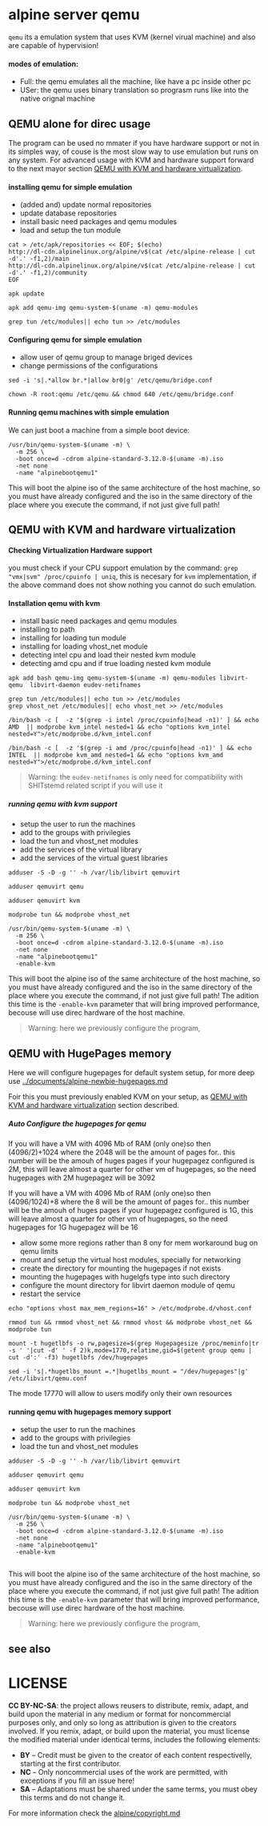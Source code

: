 # alpine server qemu

`qemu` its a emulation system that uses KVM (kernel virual machine) and also are capable of hypervision!

#### modes of emulation:

* Full: the qemu emulates all the machine, like have a pc inside other pc
* USer: the qemu uses binary translation so prograsm runs like into the native orignal machine

## QEMU alone for direc usage

The program can be used no mmater if you have hardware support or not in its simples way, 
of couse is the most slow way to use emulation but runs on any system. For advanced usage 
with KVM and hardware support forward to the next mayor section [QEMU with KVM and hardware virtualization](#qemu-with-kvm-and-hardware-virtualization).

#### installing qemu for simple emulation

* (added and) update normal repositories
* update database repositories
* install basic need packages and qemu modules
* load and setup the tun module


```
cat > /etc/apk/repositories << EOF; $(echo)
http://dl-cdn.alpinelinux.org/alpine/v$(cat /etc/alpine-release | cut -d'.' -f1,2)/main
http://dl-cdn.alpinelinux.org/alpine/v$(cat /etc/alpine-release | cut -d'.' -f1,2)/community
EOF

apk update

apk add qemu-img qemu-system-$(uname -m) qemu-modules

grep tun /etc/modules|| echo tun >> /etc/modules
```

#### Configuring qemu for simple emulation

* allow user of qemu group to manage briged devices
* change permissions of the configurations

```
sed -i 's|.*allow br.*|allow br0|g' /etc/qemu/bridge.conf

chown -R root:qemu /etc/qemu && chmod 640 /etc/qemu/bridge.conf
```

#### Running qemu machines with simple emulation

We can just boot a machine from a simple boot device:

```
/usr/bin/qemu-system-$(uname -m) \
  -m 256 \
  -boot once=d -cdrom alpine-standard-3.12.0-$(uname -m).iso 
  -net none 
  -name "alpinebootqemu1"
```

This will boot the alpine iso of the same architecture of the host machine, so 
you must have already configured and the iso in the same directory of the 
place where you execute the command, if not just give full path!


## QEMU with KVM and hardware virtualization

#### Checking Virtualization Hardware support

you must check if your CPU support emulation by the command:
`grep "vmx|svm" /proc/cpuinfo | uniq`, this is necesary for `kvm` implementation, 
if the above command does not show nothing you cannot do such emulation.

#### Installation qemu with kvm

* install basic need packages and qemu modules
* installing to path
* installing for loading tun module
* installing for loading vhost_net module
* detecting intel cpu and load their nested kvm module
* detecting amd cpu and if true loading nested kvm module

```
apk add bash qemu-img qemu-system-$(uname -m) qemu-modules libvirt-qemu  libvirt-daemon eudev-netifnames

grep tun /etc/modules|| echo tun >> /etc/modules
grep vhost_net /etc/modules|| echo vhost_net >> /etc/modules

/bin/bash -c [  -z '$(grep -i intel /proc/cpuinfo|head -n1)' ] && echo AMD  || modprobe kvm_intel nested=1 && echo "options kvm_intel nested=Y">/etc/modprobe.d/kvm_intel.conf

/bin/bash -c [  -z '$(grep -i amd /proc/cpuinfo|head -n1)' ] && echo INTEL  || modprobe kvm_amd nested=1 && echo "options kvm_amd nested=Y">/etc/modprobe.d/kvm_intel.conf
```

> Warning: the `eudev-netifnames` is only need for compatibility with SHITstemd related script if you will use it

##### running qemu with kvm support

* setup the user to run the machines
* add to the groups with privilegies
* load the tun and vhost_net modules
* add the services of the virtual library
* add the services of the virtual guest libraries


```
adduser -S -D -g '' -h /var/lib/libvirt qemuvirt

adduser qemuvirt qemu

adduser qemuvirt kvm

modprobe tun && modprobe vhost_net

/usr/bin/qemu-system-$(uname -m) \
  -m 256 \
  -boot once=d -cdrom alpine-standard-3.12.0-$(uname -m).iso 
  -net none 
  -name "alpinebootqemu1"
  -enable-kvm
```

This will boot the alpine iso of the same architecture of the host machine, so 
you must have already configured and the iso in the same directory of the 
place where you execute the command, if not just give full path!
The adition this time is the `-enable-kvm` parameter that will bring 
improved performance, becouse will use direc hardware of the host machine.

> Warning: here we previously configure the program, 


## QEMU with HugePages memory

Here we will configure hugepages for default system setup, 
for more deep use [../documents/alpine-newbie-hugepages.md](../documents/alpine-newbie-hugepages.md)

Foir this you must previously enabled KVM on your setup, 
as [QEMU with KVM and hardware virtualization](#qemu-with-kvm-and-hardware-virtualization) 
section described.

##### Auto Configure the hugepages for qemu

If you will have a VM with 4096 Mb of RAM (only one)so then (4096/2)+1024 where 
the 2048 will be the amount of pages for.. this number will be the amouh of huges pages 
if your hugepagez configured is 2M, this will leave almost a quarter for other vm of hugepages, 
so the need hugepages with 2M hugepagez will be 3092

If you will have a VM with 4096 Mb of RAM (only one)so then (4096/1024)+8 where 
the 8 will be the amount of pages for.. this number will be the amouh of huges pages 
if your hugepagez configured is 1G, this will leave almost a quarter for other vm of hugepages, 
so the need hugepages for 1G hugepagez will be 16

* allow some more regions rather than 8 ony for mem workaround bug on qemu limits
* mount and setup the virtual host modules, specially for networking
* create the directory for mounting the hugepages if not exists
* mounting the hugepages with hugelgfs type into such directory
* configure the mount directory for libvirt daemon module of qemu
* restart the service

```
echo "options vhost max_mem_regions=16" > /etc/modprobe.d/vhost.conf

rmmod tun && rmmod vhost_net && rmmod vhost && modprobe vhost_net && modprobe tun

mount -t hugetlbfs -o rw,pagesize=$(grep Hugepagesize /proc/meminfo|tr -s ' '|cut -d' ' -f 2)k,mode=1770,relatime,gid=$(getent group qemu | cut -d':' -f3) hugetlbfs /dev/hugepages

sed -i 's|.*hugetlbs_mount =.*|hugetlbs_mount = "/dev/hugepages"|g' /etc/libvirt/qemu.conf
```

The mode 17770 will allow to users modify only their own resources

#### running qemu with hugepages memory support

* setup the user to run the machines
* add to the groups with privilegies
* load the tun and vhost_net modules


```
adduser -S -D -g '' -h /var/lib/libvirt qemuvirt

adduser qemuvirt qemu

adduser qemuvirt kvm

modprobe tun && modprobe vhost_net

/usr/bin/qemu-system-$(uname -m) \
  -m 256 \
  -boot once=d -cdrom alpine-standard-3.12.0-$(uname -m).iso 
  -net none 
  -name "alpinebootqemu1"
  -enable-kvm
  
```

This will boot the alpine iso of the same architecture of the host machine, so 
you must have already configured and the iso in the same directory of the 
place where you execute the command, if not just give full path!
The adition this time is the `-enable-kvm` parameter that will bring 
improved performance, becouse will use direc hardware of the host machine.

> Warning: here we previously configure the program, 




## see also


# LICENSE

**CC BY-NC-SA**: the project allows reusers to distribute, remix, adapt, and build upon the material 
in any medium or format for noncommercial purposes only, and only so long as attribution is given 
to the creators involved. If you remix, adapt, or build upon the material, you must license the modified 
material under identical terms,  includes the following elements:

* **BY**  – Credit must be given to the creator of each content respectivelly, starting at the first contributor.
* **NC**  – Only noncommercial uses of the work are permitted, with exceptions if you fill an issue here!
* **SA**  – Adaptations must be shared under the same terms, you must obey this terms and do not change it.

For more information check the [alpine/copyright.md](../../alpine/copyright.md)
